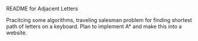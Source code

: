 README for Adjacent Letters

Pracitcing some algorithms, traveling salesman problem for finding shortest path of letters on a keyboard. Plan to implement A* and make this into a website.
